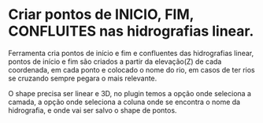 <h1>Criar pontos de INICIO, FIM, CONFLUITES nas hidrografias linear.</h1>
<p>Ferramenta cria pontos de início e fim e confluentes das hidrografias linear, pontos de início e fim são criados a partir da elevação(Z) de cada coordenada, em cada ponto e colocado o nome do rio, em casos de ter rios se cruzando sempre pegara o mais relevante.</p>
<p>O shape precisa ser linear e 3D, no plugin temos a opção onde seleciona a camada, a opção onde seleciona a coluna onde se encontra o nome da hidrografia, e onde vai ser salvo o shape de pontos.</p>
